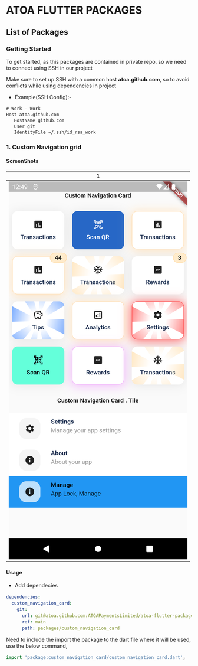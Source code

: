 # ATOA FLUTTER PACKAGES

## List of Packages

### Getting Started

To get started, as this packages are contained in private repo, so we need to connect using SSH in our project

Make sure to set up SSH with a common host **atoa.github.com**, so to avoid conflicts while using dependencies in project

- Example(SSH Config):-

```
# Work - Work
Host atoa.github.com
   HostName github.com
   User git
   IdentityFile ~/.ssh/id_rsa_work
```

### 1. Custom Navigation grid

#### ScreenShots

|                                                  1                                                   |
| :--------------------------------------------------------------------------------------------------: |
| ![CustomNavigationcard](packages/custom_navigation_card/example/showcase/custom_navigation_card.png) |

#### Usage

- Add dependecies

```yaml
dependencies:
  custom_navigation_card:
    git:
      url: git@atoa.github.com:ATOAPaymentsLimited/atoa-flutter-packages.git
      ref: main
      path: packages/custom_navigation_card
```

Need to include the import the package to the dart file where it will be used, use the below command,

```dart
import 'package:custom_navigation_card/custom_navigation_card.dart';
```
